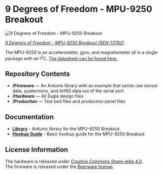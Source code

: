9 Degrees of Freedom - MPU-9250 Breakout
========================================

![9 Degrees of Freedom - MPU-9250 Breakout](https://cdn.sparkfun.com/assets/parts/1/1/3/0/6/13762-00a.jpg)

[*9 Degrees of Freedom - MPU-9250 Breakout (SEN-13762)*](https://www.sparkfun.com/products/13762)

The MPU-9250 is an accelerometer, gyro, and magnetometer all in a single package with an I<sup>2</sup>C. [The datasheet can be found here.](https://cdn.sparkfun.com/assets/learn_tutorials/5/5/0/MPU9250REV1.0.pdf)

Repository Contents
-------------------

* **/Firmware** &mdash; An Arduino library with an example that sends raw sensor data, quaternions, and AHRS data out of the serial port
* **/Hardware** &mdash; All Eagle design files
* **/Production** &mdash; Test bed files and production panel files

Documentation
--------------
* **[Library](https://github.com/sparkfun/SparkFun_MPU-9250-DMP_Arduino_Library)** - Arduino library for the MPU-9250 Breakout.
* **[Hookup Guide](https://learn.sparkfun.com/tutorials/mpu-9250-hookup-guide)** - Basic hookup guide for the MPU-9250 Breakout.

License Information
-------------------
The hardware is released under [Creative Commons Share-alike 4.0](http://creativecommons.org/licenses/by-sa/4.0/).  
The firmware is released under the [Beerware license](http://en.wikipedia.org/wiki/Beerware).
